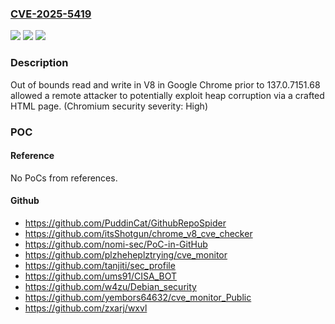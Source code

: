 ### [CVE-2025-5419](https://cve.mitre.org/cgi-bin/cvename.cgi?name=CVE-2025-5419)
![](https://img.shields.io/static/v1?label=Product&message=Chrome&color=blue)
![](https://img.shields.io/static/v1?label=Version&message=137.0.7151.68%20&color=brightgreen)
![](https://img.shields.io/static/v1?label=Vulnerability&message=Out%20of%20bounds%20read%20and%20write&color=brightgreen)

### Description

Out of bounds read and write in V8 in Google Chrome prior to 137.0.7151.68 allowed a remote attacker to potentially exploit heap corruption via a crafted HTML page. (Chromium security severity: High)

### POC

#### Reference
No PoCs from references.

#### Github
- https://github.com/PuddinCat/GithubRepoSpider
- https://github.com/itsShotgun/chrome_v8_cve_checker
- https://github.com/nomi-sec/PoC-in-GitHub
- https://github.com/plzheheplztrying/cve_monitor
- https://github.com/tanjiti/sec_profile
- https://github.com/ums91/CISA_BOT
- https://github.com/w4zu/Debian_security
- https://github.com/yembors64632/cve_monitor_Public
- https://github.com/zxarj/wxvl

